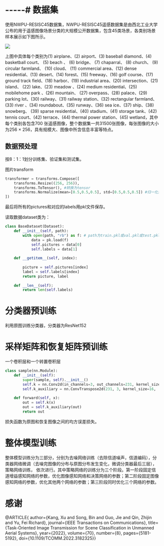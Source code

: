 # -----# 数据集

使用NWPU-RESISC45数据集，NWPU-RESISC45遥感数据集是由西北工业大学公布的用于遥感图像场景分类的大规模公开数据集，包含45类场景，各类别场景样本展示如下图所示。&#x20;

![](https://img-blog.csdnimg.cn/3d3413264eed450f82f1ed2391ba8afa.png#pic_center)

&#x20;  上图中具体每个类别为(1) airplane、(2) airport、(3) baseball diamond、(4) basketball court、 (5) beach 、 (6) bridge、 (7) chaparral、 (8) church、 (9) circular farmland、 (10) cloud、 (11) commercial area、(12) dense residential、(13) desert、(14) forest、(15) freeway、(16) golf course、(17) ground track field、(18) harbor、(19) industrial area、(20) intersection、(21) island、 (22) lake、(23) meadow 、(24) medium residential、(25) mobilehome park 、(26) mountain、 (27) overpass、(28) palace、(29) parking lot、(30) railway、(31) railway station、(32) rectangular farmland、(33) river 、(34) roundabout、(35) runway、(36) sea ice、(37) ship、(38) snowberg、 (39) sparse residential、(40) stadium、(41) storage tank、(42) tennis court、(42) terrace、(44) thermal power station、(45) wetland，其中每个类别各包含700 张遥感图像，整个数据集一共31500张图像，每张图像的大小为256 × 256，具有规模大、图像中所含信息丰富等特点。

## 数据预处理

按8：1：1划分训练集、验证集和测试集。

图片transform

```python
transformer = transforms.Compose([
    transforms.Resize((256, 256)), 
    transforms.ToTensor(), #转换为tensor
    transforms.Normalize(mean=[0.5,0.5,0.5], std=[0.5,0.5,0.5]) #归一化到【-1，1】
])  
```

最后将所有的pictures和对应的labels用pkl文件保存。

读取数据dataset类为：

```python
class BaseDataset(Dataset):
    def __init__(self, path):
        with open(path, "rb") as f: # path为train.pkl或val.pkl或test.pkl的路径
            data = pk.load(f)
            self.pictures = data[0]
            self.labels = data[1]
                
    def __getitem__(self, index):
        
        picture = self.pictures[index]
        label = self.labels[index]
        return picture, label
    
    def __len__(self):
        return len(self.labels)
```

# 分类器预训练

利用原图训练分类器，分类器为ResNet152

# 采样矩阵和恢复矩阵预训练

一个卷积层和一个转置卷积层

```python
class sample(nn.Module):
    def __init__(self):
        super(sample, self).__init__()
        self.k = nn.Conv2d(in_channels=3, out_channels=231, kernel_size=16, stride=16, bias=False) # [3*256*256]->[231*16*16] 0.3倍采样
        self.k_auxiliary = nn.ConvTranspose2d(231, 3, kernel_size=16,  stride=16, bias=False) # [231*16*16]->[3*256*256] 利用转置卷积恢复原图
        
    def forward(self, x):
        out = self.k(x)
        out = self.k_auxiliary(out)
        return out
```

损失函数为原图和恢复图像之间的均方误差损失。

# 整体模型训练

整体模型训练分为三部分，分别为去噪网络训练（去除信道噪声，信道编码），分类器网络微调（去噪完图像的分布与原图分布发生变化，微调分类器最后三层），策略网络训练， 依次进行。其中策略网络的训练分为三个阶段。第一阶段固定信道增益感知网络的参数，优化图像感知网络和决策网络的参数；第二阶段固定图像感知网络的参数，优化其他两个网络的参数；第三阶段同时优化三个网络的参数。

# 感谢

@ARTICLE{
  author={Kang, Xu and Song, Bin and Guo, Jie and Qin, Zhijin and Yu, Fei Richard},
  journal={IEEE Transactions on Communications}, 
  title={Task-Oriented Image Transmission for Scene Classification in Unmanned Aerial Systems}, 
  year={2022},
  volume={70},
  number={8},
  pages={5181-5192},
  doi={10.1109/TCOMM.2022.3182325}}
